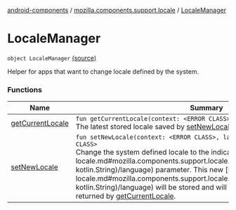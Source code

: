 [android-components](../../index.md) / [mozilla.components.support.locale](../index.md) / [LocaleManager](./index.md)

# LocaleManager

`object LocaleManager` [(source)](https://github.com/mozilla-mobile/android-components/blob/master/components/support/locale/src/main/java/mozilla/components/support/locale/LocaleManager.kt#L18)

Helper for apps that want to change locale defined by the system.

### Functions

| Name | Summary |
|---|---|
| [getCurrentLocale](get-current-locale.md) | `fun getCurrentLocale(context: <ERROR CLASS>): `[`Locale`](https://developer.android.com/reference/java/util/Locale.html)`?`<br>The latest stored locale saved by [setNewLocale](set-new-locale.md). |
| [setNewLocale](set-new-locale.md) | `fun setNewLocale(context: <ERROR CLASS>, language: `[`String`](https://kotlinlang.org/api/latest/jvm/stdlib/kotlin/-string/index.html)`): <ERROR CLASS>`<br>Change the system defined locale to the indicated in the [language](set-new-locale.md#mozilla.components.support.locale.LocaleManager$setNewLocale(, kotlin.String)/language) parameter. This new [language](set-new-locale.md#mozilla.components.support.locale.LocaleManager$setNewLocale(, kotlin.String)/language) will be stored and will be the new current locale returned by [getCurrentLocale](get-current-locale.md). |
